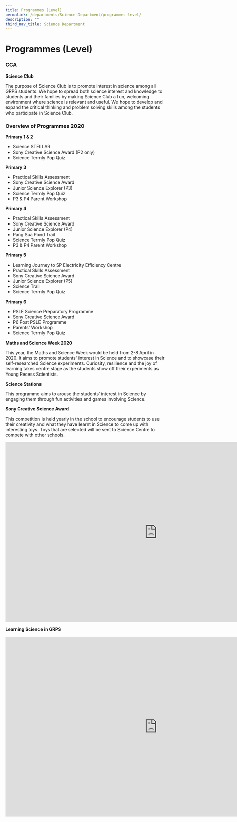 ```yaml
---
title: Programmes (Level)
permalink: /departments/Science-Department/programmes-level/
description: ""
third_nav_title: Science Department
---
```

# Programmes (Level)

### CCA

**Science Club**

The purpose of Science Club is to promote interest in science among all GRPS students. We hope to spread both science interest and knowledge to students and their families by making Science Club a fun, welcoming environment where science is relevant and useful. We hope to develop and expand the critical thinking and problem solving skills among the students who participate in Science Club.

### Overview of Programmes 2020

**Primary 1 &amp; 2**

*   Science STELLAR
*   Sony Creative Science Award (P2 only)
*   Science Termly Pop Quiz  
    

**Primary 3**

*   Practical Skills Assessment
*   Sony Creative Science Award
*   Junior Science Explorer (P3)
*   Science Termly Pop Quiz
*   P3 &amp; P4 Parent Workshop

**Primary 4**

*   Practical Skills Assessment
*   Sony Creative Science Award
*   Junior Science Explorer (P4)
*   Pang Sua Pond Trail&nbsp;
*   Science Termly Pop Quiz
*   P3 &amp; P4 Parent Workshop

**Primary 5**

*   Learning Journey to SP Electricity Efficiency Centre
*   Practical Skills Assessment
*   Sony Creative Science Award
*   Junior Science Explorer (P5)
*   Science Trail
*   Science Termly Pop Quiz

**Primary 6**

*   PSLE Science Preparatory Programme
*   Sony Creative Science Award
*   P6 Post PSLE Programme
*   Parents' Workshop&nbsp; &nbsp; &nbsp; &nbsp; &nbsp; &nbsp;&nbsp;
*   Science Termly Pop Quiz

**Maths and Science Week 2020**&nbsp; &nbsp;

This year, the Maths and Science Week would be held from 2-8 April in 2020. It aims to promote students' interest in Science and to showcase their self-researched Science experiments. Curiosity, resilience and the joy of learning takes centre stage as the students show off their experiments as Young Recess Scientists.

**Science Stations**&nbsp; &nbsp;

This programme aims to arouse the students’ interest in Science by engaging them through fun activities and games involving Science.

**Sony Creative Science Award**&nbsp;&nbsp;  
  
This competition is held yearly in the school to encourage students to use their creativity and what they have learnt in Science to come up with interesting toys. Toys that are selected will be sent to Science Centre to compete with other schools.

<iframe allowfullscreen="true" height="569" width="960" frameborder="0" src="https://docs.google.com/presentation/d/e/2PACX-1vT4ZKxWnG12MHrfre12X6MJPbi0wACi3lGfCkjYwGxArt4TaymGSlsd7hc-Q60eWY46ksm71c4pVb1k/embed?start=true&amp;loop=true&amp;delayms=5000"></iframe>

**Learning Science in GRPS**

<iframe allowfullscreen="true" height="569" width="960" frameborder="0" src="https://docs.google.com/presentation/d/e/2PACX-1vTUQIt6i2MSr3LAif6TZkYR-XfRcH4YdItZXw2wpQcmwmuLuzgPHAZOxlJ3-uBK7TnMHo7P14cwXWp5/embed?start=true&amp;loop=true&amp;delayms=5000"></iframe>